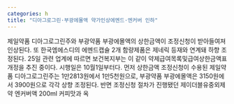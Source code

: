 ```yaml
---
categories: h
title: "디아그로그린·부광에몰액 약가인상에멘드·엔커버 인하"
---
```

제일약품 디아그로그린주와 부광약품 부광에몰액의 상한금액이 조정신청이 받아들여져 인상된다. 또 한국엠에스디의 에멘드캡슐 2개 함량제품은 제네릭 등재와 연계돼 하향 조정된다. 25일 관련 업계에 따르면 보건복지부는 이 같이 약제급여목록및급여상한금액표 개정을 추진 중이다. 시행일은 10월1일부터다. 먼저 상한금액 조정신청이 수용된 제일약품 디아그로그린주는 1만2813원에서 1만5천원으로, 부광약품 부광에몰액은 3150원에서 3900원으로 각각 상향 조정된다. 반면 조정신청 절차가 진행됐던 제이더블유중외제약 엔커버액 200ml 커피맛과 옥